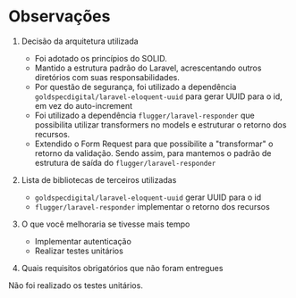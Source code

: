 # Observações

1. Decisão da arquitetura utilizada

    - Foi adotado os princípios do SOLID.
    - Mantido a estrutura padrão do Laravel, acrescentando outros diretórios com suas responsabilidades.
    - Por questão de segurança, foi utilizado a dependência `goldspecdigital/laravel-eloquent-uuid` para gerar UUID para o id, em vez do auto-increment
    - Foi utilizado a dependência `flugger/laravel-responder` que possibilita utilizar transformers no models e estruturar o retorno dos recursos.
    - Extendido o Form Request para que possibilite a "transformar" o retorno da validação. Sendo assim, para mantemos o padrão de estrutura de saída do `flugger/laravel-responder`

2. Lista de bibliotecas de terceiros utilizadas

    - `goldspecdigital/laravel-eloquent-uuid` gerar UUID para o id
    - `flugger/laravel-responder` implementar o retorno dos recursos

3. O que você melhoraria se tivesse mais tempo

    - Implementar autenticação
    - Realizar testes unitários

4. Quais requisitos obrigatórios que não foram entregues

Não foi realizado os testes unitários.
